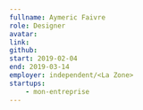 ```yaml
---
fullname: Aymeric Faivre
role: Designer
avatar:
link:
github:
start: 2019-02-04
end: 2019-03-14
employer: independent/<La Zone>
startups:
    - mon-entreprise
---
```

